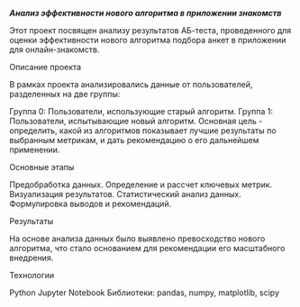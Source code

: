 ***Анализ эффективности нового алгоритма в приложении знакомств***

Этот проект посвящен анализу результатов АБ-теста, проведенного для оценки эффективности нового алгоритма подбора анкет в приложении для онлайн-знакомств.

Описание проекта

В рамках проекта анализировались данные от пользователей, разделенных на две группы:

Группа 0: Пользователи, использующие старый алгоритм.
Группа 1: Пользователи, испытывающие новый алгоритм.
Основная цель - определить, какой из алгоритмов показывает лучшие результаты по выбранным метрикам, и дать рекомендацию о его дальнейшем применении.

Основные этапы

Предобработка данных.
Определение и рассчет ключевых метрик.
Визуализация результатов.
Статистический анализ данных.
Формулировка выводов и рекомендаций.

Результаты

На основе анализа данных было выявлено превосходство нового алгоритма, что стало основанием для рекомендации его масштабного внедрения.

Технологии

Python
Jupyter Notebook
Библиотеки: pandas, numpy, matplotlib, scipy
